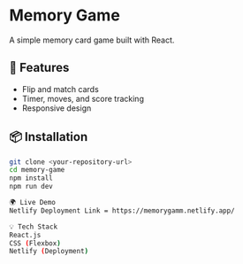 # Memory Game

A simple memory card game built with React.

## 🚀 Features
- Flip and match cards
- Timer, moves, and score tracking
- Responsive design

## 📦 Installation
```sh
git clone <your-repository-url>
cd memory-game
npm install
npm run dev

🌍 Live Demo
Netlify Deployment Link = https://memorygamm.netlify.app/

💡 Tech Stack
React.js
CSS (Flexbox)
Netlify (Deployment)